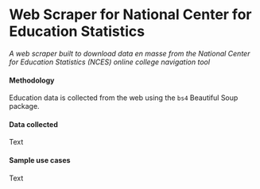 # Web Scraper for National Center for Education Statistics
*A web scraper built to download data en masse from the National Center for Education Statistics (NCES) online college navigation tool*

#### Methodology
Education data is collected from the web using the `bs4` Beautiful Soup package.

#### Data collected
Text

#### Sample use cases
Text
